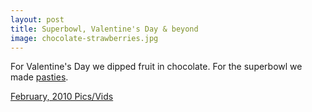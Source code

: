 ```yaml
---
layout: post
title: Superbowl, Valentine's Day & beyond
image: chocolate-strawberries.jpg
---
```


For Valentine's Day we dipped fruit in chocolate.  For the superbowl we made <a href="http://en.wikipedia.org/wiki/Pasty">pasties</a>.

[February, 2010 Pics/Vids](https://goo.gl/photos/6Lr8PzQfEutaA9A97)
